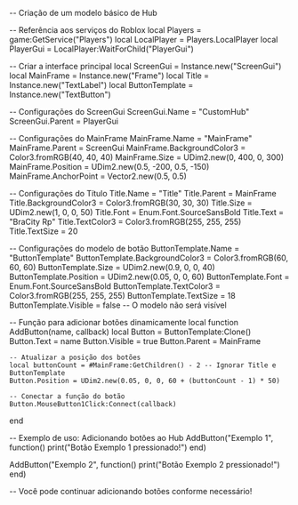 -- Criação de um modelo básico de Hub

-- Referência aos serviços do Roblox
local Players = game:GetService("Players")
local LocalPlayer = Players.LocalPlayer
local PlayerGui = LocalPlayer:WaitForChild("PlayerGui")

-- Criar a interface principal
local ScreenGui = Instance.new("ScreenGui")
local MainFrame = Instance.new("Frame")
local Title = Instance.new("TextLabel")
local ButtonTemplate = Instance.new("TextButton")

-- Configurações do ScreenGui
ScreenGui.Name = "CustomHub"
ScreenGui.Parent = PlayerGui

-- Configurações do MainFrame
MainFrame.Name = "MainFrame"
MainFrame.Parent = ScreenGui
MainFrame.BackgroundColor3 = Color3.fromRGB(40, 40, 40)
MainFrame.Size = UDim2.new(0, 400, 0, 300)
MainFrame.Position = UDim2.new(0.5, -200, 0.5, -150)
MainFrame.AnchorPoint = Vector2.new(0.5, 0.5)

-- Configurações do Título
Title.Name = "Title"
Title.Parent = MainFrame
Title.BackgroundColor3 = Color3.fromRGB(30, 30, 30)
Title.Size = UDim2.new(1, 0, 0, 50)
Title.Font = Enum.Font.SourceSansBold
Title.Text = "BraCity Rp"
Title.TextColor3 = Color3.fromRGB(255, 255, 255)
Title.TextSize = 20

-- Configurações do modelo de botão
ButtonTemplate.Name = "ButtonTemplate"
ButtonTemplate.BackgroundColor3 = Color3.fromRGB(60, 60, 60)
ButtonTemplate.Size = UDim2.new(0.9, 0, 0, 40)
ButtonTemplate.Position = UDim2.new(0.05, 0, 0, 60)
ButtonTemplate.Font = Enum.Font.SourceSansBold
ButtonTemplate.TextColor3 = Color3.fromRGB(255, 255, 255)
ButtonTemplate.TextSize = 18
ButtonTemplate.Visible = false -- O modelo não será visível

-- Função para adicionar botões dinamicamente
local function AddButton(name, callback)
    local Button = ButtonTemplate:Clone()
    Button.Text = name
    Button.Visible = true
    Button.Parent = MainFrame

    -- Atualizar a posição dos botões
    local buttonCount = #MainFrame:GetChildren() - 2 -- Ignorar Title e ButtonTemplate
    Button.Position = UDim2.new(0.05, 0, 0, 60 + (buttonCount - 1) * 50)

    -- Conectar a função do botão
    Button.MouseButton1Click:Connect(callback)
end

-- Exemplo de uso: Adicionando botões ao Hub
AddButton("Exemplo 1", function()
    print("Botão Exemplo 1 pressionado!")
end)

AddButton("Exemplo 2", function()
    print("Botão Exemplo 2 pressionado!")
end)

-- Você pode continuar adicionando botões conforme necessário!
